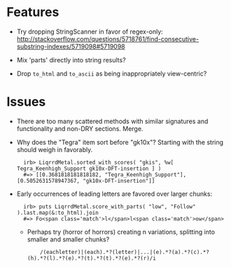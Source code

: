 # Features

* Try dropping StringScanner in favor of regex-only: http://stackoverflow.com/questions/5718761/find-consecutive-substring-indexes/5719098#5719098

* Mix 'parts' directly into string results?

* Drop `to_html` and `to_ascii` as being inappropriately view-centric?

# Issues

* There are too many scattered methods with similar signatures and functionality and non-DRY sections. Merge.

* Why does the "Tegra" item sort before "gk10x"? Starting with the string should weigh in favorably.
    
        irb> LiqrrdMetal.sorted_with_scores( "gkis", %w[ Tegra_Keenhigh_Support gk10x-DFT-insertion ] )
        #=> [[0.3681818181818182, "Tegra_Keenhigh_Support"], [0.5052631578947367, "gk10x-DFT-insertion"]]

* Early occurrences of leading letters are favored over larger chunks:

        irb> puts LiqrrdMetal.score_with_parts( "low", "Follow" ).last.map(&:to_html).join
        #=> Fo<span class='match'>l</span>l<span class='match'>ow</span>

  * Perhaps try (horror of horrors) creating n variations, splitting into smaller and smaller chunks?

            /(eachletter)|(each).*?(letter)|...|(e).*?(a).*?(c).*?(h).*?(l).*?(e).*?(t).*?(t).*?(e).*?(r)/i
